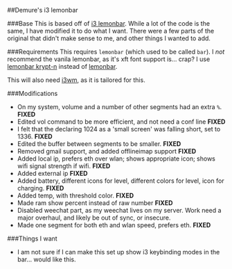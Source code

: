 ##Demure's i3 lemonbar

###Base
This is based off of [i3 lemonbar].
While a lot of the code is the same, I have modified it to do what I want.
There were a few parts of the original that didn't make sense to me, and other things I wanted to add.

###Requirements
This requires `lemonbar` (which used to be called `bar`).
I *not* recommend the vanila lemonbar, as it's xft font support is... crap?
I use [lemonbar krypt-n] instead of [lemonbar].

This will also need [i3wm], as it is tailored for this.

###Modifications
* On my system, volume and a number of other segments had an extra `%`. **FIXED**
* Edited vol command to be more efficient, and not need a conf line **FIXED**
* I felt that the declaring 1024 as a 'small screen' was falling short, set to 1336. **FIXED**
* Edited the buffer between segments to be smaller. **FIXED**
* Removed gmail support, and added offlineimap support **FIXED**
* Added local ip, prefers eth over wlan; shows appropriate icon; shows wifi signal strength if wifi. **FIXED**
* Added external ip **FIXED**
* Added battery, different icons for level, different colors for level, icon for charging. **FIXED**
* Added temp, with threshold color. **FIXED**
* Made ram show percent instead of raw number **FIXED**
* Disabled weechat part, as my weechat lives on my server. Work need a major overhaul, and likely be out of sync, or insecure.
* Made one segment for both eth and wlan speed, prefers eth. **FIXED**

###Things I want
* I am not sure if I can make this set up show i3 keybinding modes in the bar... would like this.


[i3 lemonbar]: https://github.com/electro7/dotfiles/tree/master/.i3/lemonbar
[lemonbar krypt-n]: https://github.com/krypt-n/bar
[lemonbar]: https://github.com/LemonBoy/bar
[i3wm]: https://i3wm.org
